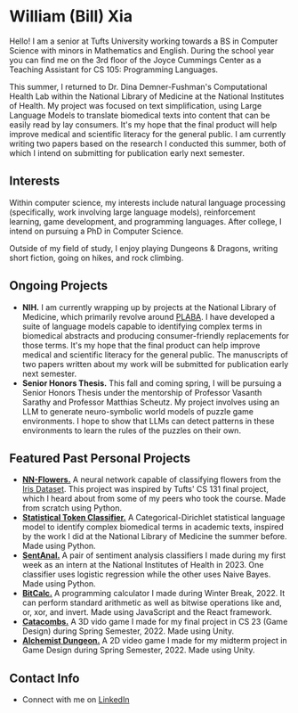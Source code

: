 # William (Bill) Xia
Hello! I am a senior at Tufts University working towards a BS in Computer Science with minors in Mathematics and English. During the school year you can find me on the 3rd floor of the Joyce Cummings Center as a Teaching Assistant for CS 105: Programming Languages.

This summer, I returned to Dr. Dina Demner-Fushman's Computational Health Lab within the National Library of Medicine at the National Institutes of Health. My project was focused on text simplification, using Large Language Models to translate biomedical texts into content that can be easily read by lay consumers. It's my hope that the final product will help improve medical and scientific literacy for the general public. I am currently writing two papers based on the research I conducted this summer, both of which I intend on submitting for publication early next semester.

## Interests
Within computer science, my interests include natural language processing (specifically, work involving large language models), reinforcement learning, game development, and programming languages. After college, I intend on pursuing a PhD in Computer Science.

Outside of my field of study, I enjoy playing Dungeons & Dragons, writing short fiction, going on hikes, and rock climbing.

## Ongoing Projects
- **NIH.** I am currently wrapping up by projects at the National Library of Medicine, which primarily revolve around [PLABA](https://bionlp.nlm.nih.gov/plaba2024/). I have developed a suite of language models capable to identifying complex terms in biomedical abstracts and producing consumer-friendly replacements for those terms. It's my hope that the final product can help improve medical and scientific literacy for the general public. The manuscripts of two papers written about my work will be submitted for publication early next semester.
- **Senior Honors Thesis.** This fall and coming spring, I will be pursuing a Senior Honors Thesis under the mentorship of Professor Vasanth Sarathy and Professor Matthias Scheutz. My project involves using an LLM to generate neuro-symbolic world models of puzzle game environments. I hope to show that LLMs can detect patterns in these environments to learn the rules of the puzzles on their own.

## Featured Past Personal Projects
- [**NN-Flowers.**](https://github.com/onionLad/NN-flowers) A neural network capable of classifying flowers from the [Iris Dataset](https://en.wikipedia.org/wiki/Iris_flower_data_set). This project was inspired by Tufts' CS 131 final project, which I heard about from some of my peers who took the course. Made from scratch using Python.
- [**Statistical Token Classifier.**](https://github.com/onionLad/CS136_Final) A Categorical-Dirichlet statistical language model to identify complex biomedical terms in academic texts, inspired by the work I did at the National Library of Medicine the summer before. Made using Python.
- [**SentAnal.**](https://github.com/onionLad/SentimentAnalyzer) A pair of sentiment analysis classifiers I made during my first week as an intern at the National Institutes of Health in 2023. One classifier uses logistic regression while the other uses Naive Bayes. Made using Python.
- [**BitCalc.**](https://github.com/onionLad/BitCalc) A programming calculator I made during Winter Break, 2022. It can perform standard arithmetic as well as bitwise operations like and, or, xor, and invert. Made using JavaScript and the React framework.
- [**Catacombs.**](https://team-catacombs.itch.io/catacombs) A 3D vido game I made for my final project in CS 23 (Game Design) during Spring Semester, 2022. Made using Unity.
- [**Alchemist Dungeon.**](https://alko08.itch.io/alchemists-dungeon) A 2D video game I made for my midterm project in Game Design during Spring Semester, 2022. Made using Unity.

## Contact Info
- Connect with me on <a href="https://www.linkedin.com/in/william-xia-ab40b2218/">LinkedIn</a>
